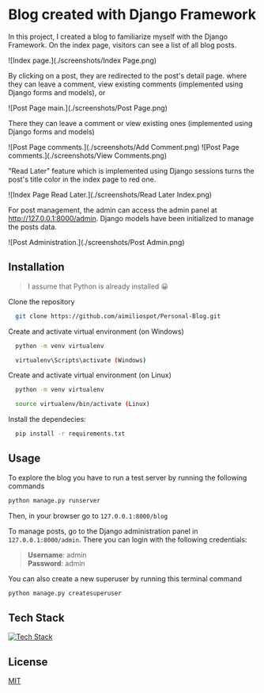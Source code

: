 # Blog created with Django Framework

In this project, I created a blog to familiarize myself with the Django Framework. On the index page, visitors can see a
list of all blog posts.

![Index page.](./screenshots/Index Page.png)

By clicking on a post, they are redirected to the post's detail page. where they can leave a
comment, view existing comments (implemented using Django forms and models), or

![Post Page main.](./screenshots/Post Page.png)

There they can leave a comment or view existing ones (implemented using Django forms and models)

![Post Page comments.](./screenshots/Add Comment.png)
![Post Page comments.](./screenshots/View Comments.png)

"Read Later" feature which is implemented using Django sessions turns the post's title color in
the index page to red one.

![Index Page Read Later.](./screenshots/Read Later Index.png)

For post management, the admin can access the admin panel at http://127.0.0.1:8000/admin. Django models have been
initialized
to manage the posts data.

![Post Administration.](./screenshots/Post Admin.png)

## Installation

> I assume that Python is already installed :grinning:

Clone the repository

```bash
  git clone https://github.com/aimiliospot/Personal-Blog.git
```

Create and activate virtual environment (on Windows)

```bash
  python -m venv virtualenv

  virtualenv\Scripts\activate (Windows)
```

Create and activate virtual environment (on Linux)

```bash
  python -m venv virtualenv

  source virtualenv/bin/activate (Linux)
```

Install the dependecies:

```bash
  pip install -r requirements.txt
```

## Usage

To explore the blog you have to run a test server by running the following commands

```bash
python manage.py runserver
```

Then, in your browser go to `127.0.0.1:8000/blog`

To manage posts, go to the Django administration panel in `127.0.0.1:8000/admin`. There you can login with the following
credentials:

> **Username**: admin \
> **Password**: admin

You can also create a new superuser by running this terminal command

```bash
python manage.py createsuperuser
```

## Tech Stack

[![Tech Stack](https://skillicons.dev/icons?i=python,html,css,django,bootstrap)](https://skillicons.dev)

## License

[MIT](https://choosealicense.com/licenses/mit/)